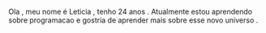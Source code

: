 Ola , meu nome é Leticia , tenho 24 anos .
Atualmente estou aprendendo sobre programacao e gostria de aprender mais sobre esse novo universo . 
